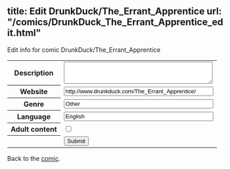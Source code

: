 title: Edit DrunkDuck/The_Errant_Apprentice
url: "/comics/DrunkDuck_The_Errant_Apprentice_edit.html"
---
Edit info for comic DrunkDuck/The_Errant_Apprentice

<form name="comic" action="http://gaepostmail.appspot.com/comic/" method="post">
<table class="comicinfo">
<tr>
<th>Description</th><td><textarea name="description" cols="40" rows="3"></textarea></td>
</tr>
<tr>
<th>Website</th><td><input type="text" name="url" value="http://www.drunkduck.com/The_Errant_Apprentice/" size="40"/></td>
</tr>
<tr>
<th>Genre</th><td><input type="text" name="genre" value="Other" size="40"/></td>
</tr>
<tr>
<th>Language</th><td><input type="text" name="language" value="English" size="40"/></td>
</tr>
<tr>
<th>Adult content</th><td><input type="checkbox" name="adult" value="adult" /></td>
</tr>
<tr>
<th></th><td>
<input type="hidden" name="comic" value="DrunkDuck_The_Errant_Apprentice" />
<input type="submit" name="submit" value="Submit" />
</td>
</tr>
</table>
</form>

Back to the [comic](DrunkDuck_The_Errant_Apprentice.html).
